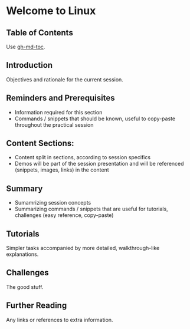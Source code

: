 # Welcome to Linux

## Table of Contents
Use [gh-md-toc](https://github.com/ekalinin/github-markdown-toc).

## Introduction
Objectives and rationale for the current session.

## Reminders and Prerequisites
- Information required for this section
- Commands / snippets that should be known, useful to copy-paste throughout the
practical session

## Content Sections:
- Content split in sections, according to session specifics
- Demos will be part of the session presentation and will be referenced
(snippets, images, links) in the content

## Summary
- Sumamrizing session concepts
- Summarizing commands / snippets that are useful for tutorials, challenges
(easy reference, copy-paste)

## Tutorials
Simpler tasks accompanied by more detailed, walkthrough-like explanations.

## Challenges
The good stuff.

## Further Reading
Any links or references to extra information.
